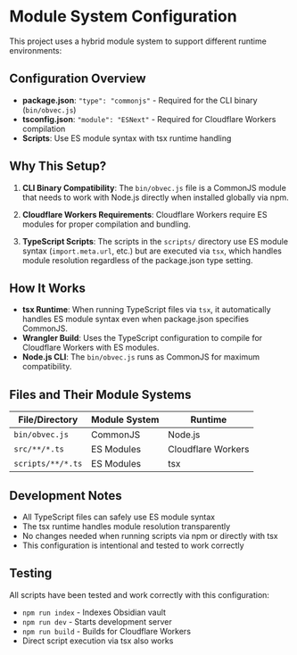 # Module System Configuration

This project uses a hybrid module system to support different runtime environments:

## Configuration Overview

- **package.json**: `"type": "commonjs"` - Required for the CLI binary (`bin/obvec.js`)
- **tsconfig.json**: `"module": "ESNext"` - Required for Cloudflare Workers compilation
- **Scripts**: Use ES module syntax with tsx runtime handling

## Why This Setup?

1. **CLI Binary Compatibility**: The `bin/obvec.js` file is a CommonJS module that needs to work with Node.js directly when installed globally via npm.

2. **Cloudflare Workers Requirements**: Cloudflare Workers require ES modules for proper compilation and bundling.

3. **TypeScript Scripts**: The scripts in the `scripts/` directory use ES module syntax (`import.meta.url`, etc.) but are executed via `tsx`, which handles module resolution regardless of the package.json type setting.

## How It Works

- **tsx Runtime**: When running TypeScript files via `tsx`, it automatically handles ES module syntax even when package.json specifies CommonJS.
- **Wrangler Build**: Uses the TypeScript configuration to compile for Cloudflare Workers with ES modules.
- **Node.js CLI**: The `bin/obvec.js` runs as CommonJS for maximum compatibility.

## Files and Their Module Systems

| File/Directory | Module System | Runtime |
|---------------|--------------|---------|
| `bin/obvec.js` | CommonJS | Node.js |
| `src/**/*.ts` | ES Modules | Cloudflare Workers |
| `scripts/**/*.ts` | ES Modules | tsx |

## Development Notes

- All TypeScript files can safely use ES module syntax
- The tsx runtime handles module resolution transparently
- No changes needed when running scripts via npm or directly with tsx
- This configuration is intentional and tested to work correctly

## Testing

All scripts have been tested and work correctly with this configuration:
- `npm run index` - Indexes Obsidian vault
- `npm run dev` - Starts development server
- `npm run build` - Builds for Cloudflare Workers
- Direct script execution via tsx also works